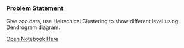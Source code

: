 ### Problem Statement

Give zoo data, use Heirachical Clustering to show different level using Dendrogram diagram.

[Open Notebook Here](https://github.com/ravichaubey/Learning-Algorithms/blob/main/Unsupervised%20Learning/5-Agglomerative%20Clustering/Hierarchical%20Clustering%20on%20Zoo.ipynb)
